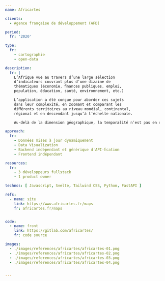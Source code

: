 ```yaml
---
name: Africartes

clients: 
  - Agence française de développement (AFD)

period: 
  fr: '2020'

type:
  fr:
    - cartographie 
    - open-data

description:
  fr: |
    L’Afrique vue au travers d’une large sélection 
    d’indicateurs couvrant plus d’une dizaine de 
    thématiques (économie, ﬁnances publiques, emploi, 
    population, éducation, santé, environnement, etc.)

    L’application a été conçue pour aborder ces sujets 
    dans leur complexité, en zoomant et comparant les 
    diﬀérents territoires au niveau mondial, continental, 
    régional et en descendant jusqu’à l’échelle nationale. 

    Au-delà de la dimension géographique, la temporalité n’est pas en reste puisqu’il l’application rend possible l’analyse et la  comparaison des indicateurs et pays sur un temps long, voire de façon prospective pour les années à venir.

approach:
  fr: 
    - Données mises à jour dynamiquement 
    - Data Visualization
    - Backend indépendant et générique d'API-ﬁcation 
    - Frontend indépendant

resources:
  fr: 
    - 3 développeurs fullstack 
    - 1 product owner

technos: [ Javascript, Svelte, Tailwind CSS, Python, FastAPI ]

refs:
  - name: site
    link: https://www.africartes.fr/maps
    fr: africartes.fr/maps


code:
  - name: front
    link: https://gitlab.com/africartes/
    fr: code source

images:
  - ./images/references/africartes/africartes-01.png
  - ./images/references/africartes/africartes-02.png
  - ./images/references/africartes/africartes-03.png
  - ./images/references/africartes/africartes-04.png


---
```

